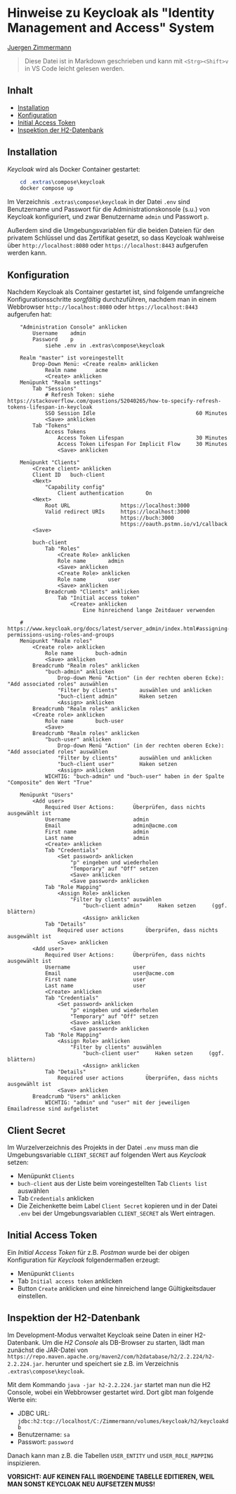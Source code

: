 # Hinweise zu Keycloak als "Identity Management and Access" System

<!--
  Copyright (C) 2024 - present Juergen Zimmermann, Hochschule Karlsruhe

  This program is free software: you can redistribute it and/or modify
  it under the terms of the GNU General Public License as published by
  the Free Software Foundation, either version 3 of the License, or
  (at your option) any later version.

  This program is distributed in the hope that it will be useful,
  but WITHOUT ANY WARRANTY; without even the implied warranty of
  MERCHANTABILITY or FITNESS FOR A PARTICULAR PURPOSE.  See the
  GNU General Public License for more details.

  You should have received a copy of the GNU General Public License
  along with this program. If not, see <http://www.gnu.org/licenses/>.
-->

[Juergen Zimmermann](mailto:Juergen.Zimmermann@h-ka.de)

> Diese Datei ist in Markdown geschrieben und kann mit `<Strg><Shift>v` in
> VS Code leicht gelesen werden.

## Inhalt

- [Installation](#installation)
- [Konfiguration](#konfiguration)
- [Initial Access Token](#initial-access-token)
- [Inspektion der H2-Datenbank](#inspektion-der-h2-datenbank)

## Installation

_Keycloak_ wird als Docker Container gestartet:

```powershell
    cd .extras\compose\keycloak
    docker compose up
```

Im Verzeichnis `.extras\compose\keycloak` in der Datei `.env` sind Benutzername
und Passwort für die Administrationskonsole (s.u.) von Keycloak konfiguriert,
und zwar Benutzername `admin` und Passwort `p`.

Außerdem sind die Umgebungsvariablen für die beiden Dateien für den privatem
Schlüssel und das Zertifikat gesetzt, so dass Keycloak wahlweise über
`http://localhost:8080` oder `https://localhost:8443` aufgerufen werden kann.

## Konfiguration

Nachdem Keycloak als Container gestartet ist, sind folgende umfangreiche
Konfigurationsschritte _sorgfältig_ durchzuführen, nachdem man in einem
Webbrowser `http://localhost:8080` oder `https://localhost:8443` aufgerufen hat:

```text
    "Administration Console" anklicken
        Username    admin
        Password    p
            siehe .env in .extras\compose\keycloak

    Realm "master" ist voreingestellt
        Drop-Down Menü: <Create realm> anklicken
            Realm name      acme
            <Create> anklicken
    Menüpunkt "Realm settings"
        Tab "Sessions"
            # Refresh Token: siehe https://stackoverflow.com/questions/52040265/how-to-specify-refresh-tokens-lifespan-in-keycloak
            SSO Session Idle                                60 Minutes
            <Save> anklicken
        Tab "Tokens"
            Access Tokens
                Access Token Lifespan                       30 Minutes
                Access Token Lifespan For Implicit Flow     30 Minutes
                <Save> anklicken

    Menüpunkt "Clients"
        <Create client> anklicken
        Client ID   buch-client
        <Next>
            "Capability config"
                Client authentication       On
        <Next>
            Root URL                https://localhost:3000
            Valid redirect URIs     https://localhost:3000
                                    https://buch:3000
                                    https://oauth.pstmn.io/v1/callback
        <Save>

        buch-client
            Tab "Roles"
                <Create Role> anklicken
                Role name       admin
                <Save> anklicken
                <Create Role> anklicken
                Role name       user
                <Save> anklicken
            Breadcrumb "Clients" anklicken
                Tab "Initial access token"
                    <Create> anklicken
                        Eine hinreichend lange Zeitdauer verwenden

    # https://www.keycloak.org/docs/latest/server_admin/index.html#assigning-permissions-using-roles-and-groups
    Menüpunkt "Realm roles"
        <Create role> anklicken
            Role name       buch-admin
            <Save> anklicken
        Breadcrumb "Realm roles" anklicken
            "buch-admin" anklicken
                Drop-down Menü "Action" (in der rechten oberen Ecke):  "Add associated roles" auswählen
                "Filter by clients"       auswählen und anklicken
                "buch-client admin"       Haken setzen
                <Assign> anklicken
        Breadcrumb "Realm roles" anklicken
        <Create role> anklicken
            Role name       buch-user
            <Save>
        Breadcrumb "Realm roles" anklicken
            "buch-user" anklicken
                Drop-down Menü "Action" (in der rechten oberen Ecke):  "Add associated roles" auswählen
                "Filter by clients"       auswählen und anklicken
                "buch-client user"        Haken setzen
                <Assign> anklicken
            WICHTIG: "buch-admin" und "buch-user" haben in der Spalte "Composite" den Wert "True"

    Menüpunkt "Users"
        <Add user>
            Required User Actions:      Überprüfen, dass nichts ausgewählt ist
            Username                    admin
            Email                       admin@acme.com
            First name                  admin
            Last name                   admin
            <Create> anklicken
            Tab "Credentials"
                <Set password> anklicken
                    "p" eingeben und wiederholen
                    "Temporary" auf "Off" setzen
                    <Save> anklicken
                    <Save password> anklicken
            Tab "Role Mapping"
                <Assign Role> anklicken
                    "Filter by clients" auswählen
                        "buch-client admin"     Haken setzen     (ggf. blättern)
                        <Assign> anklicken
            Tab "Details"
                Required user actions       Überprüfen, dass nichts ausgewählt ist
                <Save> anklicken
        <Add user>
            Required User Actions:      Überprüfen, dass nichts ausgewählt ist
            Username                    user
            Email                       user@acme.com
            First name                  user
            Last name                   user
            <Create> anklicken
            Tab "Credentials"
                <Set password> anklicken
                    "p" eingeben und wiederholen
                    "Temporary" auf "Off" setzen
                    <Save> anklicken
                    <Save password> anklicken
            Tab "Role Mapping"
                <Assign Role> anklicken
                    "Filter by clients" auswählen
                        "buch-client user"     Haken setzen     (ggf. blättern)
                        <Assign> anklicken
            Tab "Details"
                Required user actions       Überprüfen, dass nichts ausgewählt ist
                <Save> anklicken
        Breadcrumb "Users" anklicken
            WICHTIG: "admin" und "user" mit der jeweiligen Emailadresse sind aufgelistet
```

## Client Secret

Im Wurzelverzeichnis des Projekts in der Datei `.env` muss man die
Umgebungsvariable `CLIENT_SECRET` auf folgenden Wert aus _Keycloak_ setzen:

- Menüpunkt `Clients`
- `buch-client` aus der Liste beim voreingestellten Tab `Clients list` auswählen
- Tab `Credentials` anklicken
- Die Zeichenkette beim Label `Client Secret` kopieren und in der Datei `.env`
  bei der Umgebungsvariablen `CLIENT_SECRET` als Wert eintragen.

## Initial Access Token

Ein _Initial Access Token_ für z.B. _Postman_ wurde bei der obigen Konfiguration
für _Keycloak_ folgendermaßen erzeugt:

- Menüpunkt `Clients`
- Tab `Initial access token` anklicken
- Button `Create` anklicken und eine hinreichend lange Gültigkeitsdauer einstellen.

## Inspektion der H2-Datenbank

Im Development-Modus verwaltet Keycloak seine Daten in einer H2-Datenbank. Um
die _H2 Console_ als DB-Browser zu starten, lädt man zunächst die JAR-Datei
von `https://repo.maven.apache.org/maven2/com/h2database/h2/2.2.224/h2-2.2.224.jar`.
herunter und speichert sie z.B. im Verzeichnis `.extras\compose\keycloak`.

Mit dem Kommando `java -jar h2-2.2.224.jar` startet man nun die H2 Console, wobei
ein Webbrowser gestartet wird. Dort gibt man folgende Werte ein:

- JDBC URL: `jdbc:h2:tcp://localhost/C:/Zimmermann/volumes/keycloak/h2/keycloakdb`
- Benutzername: `sa`
- Passwort: `password`

Danach kann man z.B. die Tabellen `USER_ENTITY` und `USER_ROLE_MAPPING` inspizieren.

**VORSICHT: AUF KEINEN FALL IRGENDEINE TABELLE EDITIEREN, WEIL MAN SONST
KEYCLOAK NEU AUFSETZEN MUSS!**
